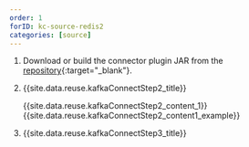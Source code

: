```yaml
---
order: 1
forID: kc-source-redis2
categories: [source]
---
```


1. Download or build the connector plugin JAR from the [repository](https://github.com/redis-field-engineering/redis-kafka-connect){:target="_blank"}.
2. {{site.data.reuse.kafkaConnectStep2_title}}

   {{site.data.reuse.kafkaConnectStep2_content_1}}
   {{site.data.reuse.kafkaConnectStep2_content1_example}}
3. {{site.data.reuse.kafkaConnectStep3_title}}

